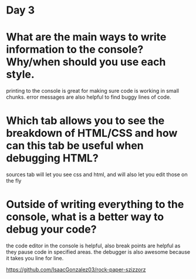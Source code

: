 # Day 3

# What are the main ways to write information to the console? Why/when should you use each style.
printing to the console is great for making sure code is working in small chunks.
error messages are also helpful to find buggy lines of code.
# Which tab allows you to see the breakdown of HTML/CSS and how can this tab be useful when debugging HTML?
sources tab will let you see css and html, and will also let you edit those on the fly
# Outside of writing everything to the console, what is a better way to debug your code?
the code editor in the console is helpful, also break points are helpful as they pause code in specified areas.
the debugger is also awesome because it takes you line for line.

https://github.com/IsaacGonzalez03/rock-paper-szizzorz
